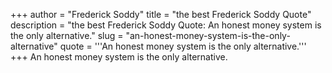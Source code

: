 +++
author = "Frederick Soddy"
title = "the best Frederick Soddy Quote"
description = "the best Frederick Soddy Quote: An honest money system is the only alternative."
slug = "an-honest-money-system-is-the-only-alternative"
quote = '''An honest money system is the only alternative.'''
+++
An honest money system is the only alternative.
